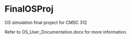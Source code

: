 # FinalOSProj
OS simulation final project for CMSC 312

Refer to OS_User_Documentation.docx for more information.
